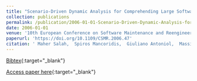 ```yaml
---
title: "Scenario-Driven Dynamic Analysis for Comprehending Large Software Systems"
collection: publications
permalink: /publication/2006-01-01-Scenario-Driven-Dynamic-Analysis-for-Comprehending-Large-Software-Systems
date: 2006-01-01
venue: '10th European Conference on Software Maintenance and Reengineering (CSMR 2006), 22-24 March 2006, Bari, Italy'
paperurl: 'https://doi.org/10.1109/CSMR.2006.47'
citation: ' Maher Salah,  Spiros Mancoridis,  Giuliano Antoniol,  Massimiliano Di Penta, &quot;Scenario-Driven Dynamic Analysis for Comprehending Large Software Systems.&quot; 10th European Conference on Software Maintenance and Reengineering (CSMR 2006), 22-24 March 2006, Bari, Italy, 2006.'
---
```

[Bibtex](https://dblp.org/rec/bib/conf/csmr/SalahMAP06){:target="_blank"}

[Access paper here](https://doi.org/10.1109/CSMR.2006.47){:target="_blank"}
